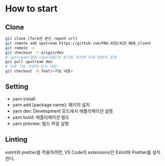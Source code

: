 # How to start

## Clone

```sh
git clone [fork한 본인 repo의 url]
git remote add upstream https://github.com/PNU-AID/AID_WEB_client
git remote -v
git checkout -t origin/dev
# upstream(협업 repo내용)과 동기화 하려면 아래 명령어 실행
git pull upstream dev
# 이후 기능 브랜치 파서 작업
git checkout -b feat/<기능 내용>
```

## Setting

- yarn install
- yarn add [package name]: 패키지 설치
- yarn dev: Development 모드에서 애플리케이션 실행
- yarn build: 애플리케이션 빌드
- yarn preview: 빌드 파일 실행

## Linting

eslint와 prettier를 적용하려면, VS Code의 extensions인 Eslint와 Prettier를 설치한다.
